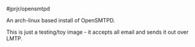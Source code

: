 #jprjr/opensmtpd

An arch-linux based install of OpenSMTPD.

This is just a testing/toy image - it accepts all email and sends it out
over LMTP.
